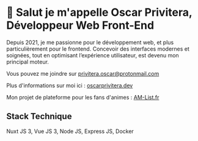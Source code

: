 # 🚀 Salut je m'appelle Oscar Privitera, Développeur Web Front-End

Depuis 2021, je me passionne pour le développement web, et plus particulièrement pour le frontend. Concevoir des interfaces modernes et soignées, tout en optimisant l’expérience utilisateur, est devenu mon principal moteur.

Vous pouvez me joindre sur [privitera.oscar@protonmail.com](mailto:tonadresse@email.com)

Plus d'informations sur moi ici : [oscarprivitera.dev](https://oscarprivitera.dev)

Mon projet de plateforme pour les fans d'animes : [AM-List.fr](https://am-list.fr)

## Stack Technique

Nuxt JS 3, Vue JS 3, Node JS, Express JS, Docker


